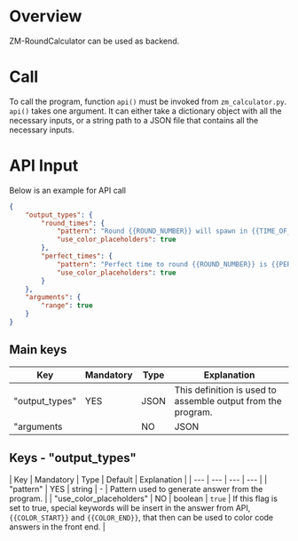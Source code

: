 # Overview

ZM-RoundCalculator can be used as backend.

# Call

To call the program, function `api()` must be invoked from `zm_calculator.py`.
`api()` takes one argument. It can either take a dictionary object with all the necessary inputs, or a string path to a JSON file that contains all the necessary inputs.

# API Input

Below is an example for API call

```json
{
    "output_types": {
        "round_times": {
            "pattern": "Round {{ROUND_NUMBER}} will spawn in {{TIME_OF_SPAWN}} and has {{ZOMBIES}}. Spawnrate: {{SPAWNRATE}} Network frame: {{NETWORK_FRAME}}",
            "use_color_placeholders": true
        },
        "perfect_times": {
            "pattern": "Perfect time to round {{ROUND_NUMBER}} is {{PERFECT_ROUND_TIME}} on {{MAP_NAME}}",
            "use_color_placeholders": true
        }
    },
    "arguments": {
        "range": true
    }
}
```

## Main keys

| Key | Mandatory | Type | Explanation |
| --- | --- | --- | --- |
| "output_types" | YES | JSON | This definition is used to assemble output from the program. |
| "arguments| | NO | JSON | Pass arguments to the program that change the behaviour and/or output. |

## Keys - "output_types"

| Key | Mandatory | Type | Default | Explanation |
| --- | --- | --- | --- |
| "pattern" | YES | string | - | Pattern used to generate answer from the program. |
| "use_color_placeholders" | NO | boolean | `true` | If this flag is set to true, special keywords will be insert in the answer from API, `{{COLOR_START}}` and `{{COLOR_END}}`, that then can be used to color code answers in the front end. |